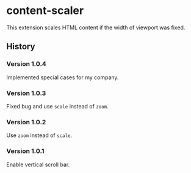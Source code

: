 # content-scaler
This extension scales HTML content if the width of viewport was fixed.

## History

### Version 1.0.4

Implemented special cases for my company.

### Version 1.0.3

Fixed bug and use `scale` instead of `zoom`. 

### Version 1.0.2

Use `zoom` instead of `scale`. 

### Version 1.0.1

Enable vertical scroll bar.

